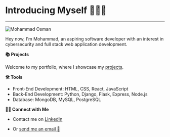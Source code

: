 <h1>Introducing Myself 🙋🏻‍♂️</h1>
<hr>

![Mohammad Osman](https://github.com/user-attachments/assets/662028c7-90f3-4054-b801-75dc0068a4b9)

Hey now, I'm Mohammad, an aspiring software developer with an interest in cybersecurity and full stack web application development.

**📚 Projects**
<br><br>
Welcome to my portfolio, where I showcase my <a href="https://github.com/mohammadhosman" target="_blank">projects</a>.

**🛠️ Tools**
<ul>
<li>Front-End Development: HTML, CSS, React, JavaScript</li>
<li>Back-End Development: Python, Django, Flask, Express, Node.js</li>
<li>Database: MongoDB, MySQL, PostgreSQL</li>
</ul>

**👋🏻 Connect with Me**<br>
<ul>
  <li> Contact me on <a href="https://www.linkedin.com/in/mohammadhosman/" target="_blank"> LinkedIn </a> </li>
  <li><p>Or <a href="mailto:mohosman93@hotmail.com">send me an email 📩</a></p></li>
</ul>

<!--

- 🔭 I’m currently working on ...
- 🌱 I’m currently learning ...
- 👯 I’m looking to collaborate on ...
- 🤔 I’m looking for help with ...
- 💬 Ask me about ...
- 📫 How to reach me: ...
- 😄 Pronouns: ...
- ⚡ Fun fact: ...
-->
